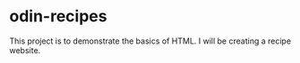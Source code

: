 # odin-recipes
This project is to demonstrate the basics of HTML. I will be creating a recipe website. 